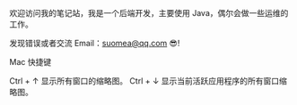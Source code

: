 欢迎访问我的笔记站，我是一个后端开发，主要使用 Java，偶尔会做一些运维的工作。

发现错误或者交流 Email：suomea@qq.com 😎!

Mac 快捷键

Ctrl + ↑ 显示所有窗口的缩略图。
Ctrl + ↓ 显示当前活跃应用程序的所有窗口缩略图。
